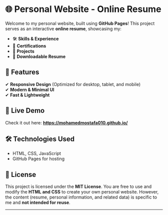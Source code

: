 # 🌐 Personal Website - Online Resume  

Welcome to my personal website, built using **GitHub Pages**! This project serves as an interactive **online resume**, showcasing my:  

- 🛠 **Skills & Experience**  
- 📜 **Certifications**  
- 💼 **Projects**  
- 📄 **Downloadable Resume**  

## 📌 Features  
✔ **Responsive Design** (Optimized for desktop, tablet, and mobile)  
✔ **Modern & Minimal UI**  
✔ **Fast & Lightweight**  

## 🚀 Live Demo  
Check it out here: **https://mohamedmostafa010.github.io/**  

## 🛠 Technologies Used  
- HTML, CSS, JavaScript  
- GitHub Pages for hosting  

## 📜 License  
This project is licensed under the **MIT License**. You are free to use and modify the **HTML and CSS** to create your own personal website. However, the content (resume, personal information, and related data) is specific to me and **not intended for reuse**.  

---
